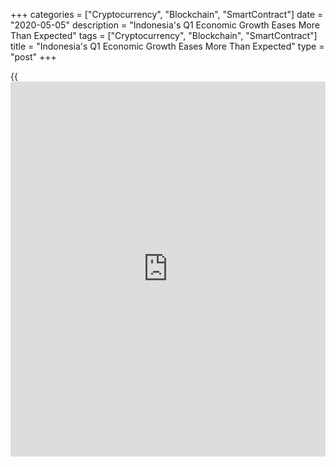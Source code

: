+++
categories = ["Cryptocurrency", "Blockchain", "SmartContract"]
date = "2020-05-05"
description = "Indonesia's Q1 Economic Growth Eases More Than Expected"
tags = ["Cryptocurrency", "Blockchain", "SmartContract"]
title = "Indonesia's Q1 Economic Growth Eases More Than Expected"
type = "post"
+++

{{<iframe id="large-banner" src="https://www.bounty.group/#slide=16.0" width="100%" height="600" scrolling="no" style="border: 0px solid rgb(216, 221, 230); border-radius: 3px;">}}

Indonesia's economic growth eased more than expected in the first
quarter as the [coronavirus][1], or Covid-19, outbreak weighed heavily
on consumption, investment and tourism, official data showed Tuesday.

Gross domestic product climbed 2.97 percent on a yearly basis in the
first quarter, much slower than the 4.97 percent expansion seen in the
fourth quarter. Economists had forecast the [economy][2] to grow 4.04
percent.

Quarter-on-quarter, GDP shrank 2.41 percent in the first quarter, which
was faster than the expected fall of 1.27 percent.

The expenditure-side of GDP showed that household consumption rose only
2.84 percent annually and government spending advanced 3.74 percent in
the first quarter.

Investment rose 1.7 percent and exports gained 0.24 percent. Meanwhile,
imports fell 2.19 percent.

Earlier, the government had downgraded its growth projection for this
year to 2.3 percent and cautioned that the economy could even shrink in
a worst case scenario.

Gareth Leather at Capital Economics said Indonesia was later than other
countries to lockdown its economy, meaning more of the hit will have
fallen in the second quarter. The economist expects a sharp contraction
in the three months to June period.

The monetary [policy](https://www.fintechee.com/policy/) sidelined for the time being, fiscal [policy](https://www.fintechee.com/policy/) will
likely be counted on to support the economy, with the second quarter
likely to fall into contraction as Covid-19 cases continue to rise,
despite President Jokowi's partial lockdown measures, Nicholas Mapa, an
ING economist added.

For comments and feedback [contact](https://www.playgroundfx.com/contact/): editorial@rtt[news](https://www.letsplayfx.com/blog/forex-news-website/).com

[Business News][3]

   1. www.rtt[news](https://www.letsplayfx.com/blog/forex-news-website/).com/list/coronavirus.aspx
   2. www.rtt[news](https://www.letsplayfx.com/blog/forex-news-website/).com/Content/EconomicNews.aspx
   3. www.rtt[news](https://www.letsplayfx.com/blog/forex-news-website/).com/Content/Business.aspx